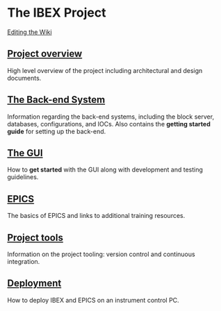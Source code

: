 # The IBEX Project #

[Editing the Wiki](Editing-the-Wiki)

## [Project overview](Project-Overview) ##

High level overview of the project including architectural and design documents.

## [The Back-end System](The-Backend-System) ##

Information regarding the back-end systems, including the block server, databases, configurations, and IOCs. Also contains the **getting started guide** for setting up the back-end.

## [The GUI](The-GUI)

How to **get started** with the GUI along with development and testing guidelines. 

## [EPICS](EPICS)

The basics of EPICS and links to additional training resources.

## [Project tools](Project-tools)

Information on the project tooling: version control and continuous integration.

## [Deployment](Deployment-on-an-Instrument-Control-PC)

How to deploy IBEX and EPICS on an instrument control PC.
